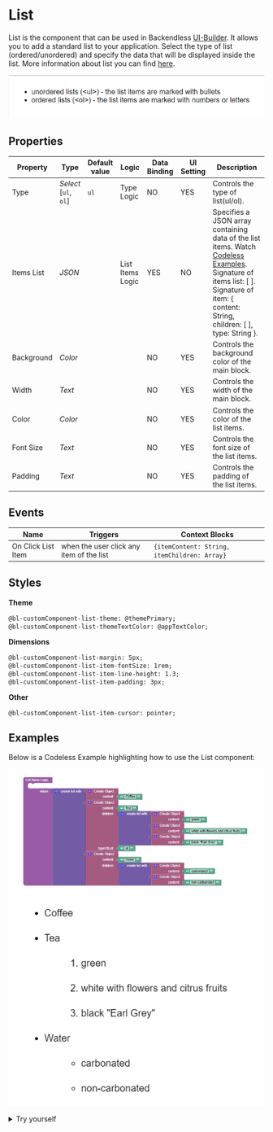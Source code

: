 # List

List is the component that can be used in Backendless [UI-Builder](https://backendless.com/developers/#ui-builder). It allows you to add a standard list to your application. Select the type of list (ordered/unordered) and specify the data that will be displayed inside the list.
More information about list you can find [here](https://developer.mozilla.org/en-US/docs/Web/HTML/Element/li).

<p align="center">
  <img src="./thumbnail.png" alt="main thumbnail" width="780"/>
</p>

## Properties

| Property   | Type                       | Default value | Logic            | Data Binding | UI Setting | Description                                                                                                                                                                                                      |
|------------|----------------------------|---------------|------------------|--------------|------------|------------------------------------------------------------------------------------------------------------------------------------------------------------------------------------------------------------------|
| Type       | *Select* <br> [`ul`, `ol`] | `ul`          | Type Logic       | NO           | YES        | Controls the type of list(ul/ol).                                                                                                                                                                                |
| Items List | *JSON*                     |               | List Items Logic | YES          | NO         | Specifies a JSON array containing data of the list items. Watch [Codeless Examples](#Examples). Signature of items list: [ <Item> ]. Signature of item: { content: String, children: [ <Item> ], type: String }. |
| Background | *Color*                    |               |                  | NO           | YES        | Controls the background color of the main block.                                                                                                                                                                 |
| Width      | *Text*                     |               |                  | NO           | YES        | Controls the width of the main block.                                                                                                                                                                            |
| Color      | *Color*                    |               |                  | NO           | YES        | Controls the color of the list items.                                                                                                                                                                            |
| Font Size  | *Text*                     |               |                  | NO           | YES        | Controls the font size of the list items.                                                                                                                                                                        |
| Padding    | *Text*                     |               |                  | NO           | YES        | Controls the padding of the list items.                                                                                                                                                                          |

## Events

| Name               | Triggers                                 | Context Blocks                               |
|--------------------|------------------------------------------|----------------------------------------------|
| On Click List Item | when the user click any item of the list | `{itemContent: String, itemChildren: Array}` |

## Styles

**Theme**
````
@bl-customComponent-list-theme: @themePrimary;
@bl-customComponent-list-themeTextColor: @appTextColor;
````

**Dimensions**
```
@bl-customComponent-list-margin: 5px;
@bl-customComponent-list-item-fontSize: 1rem;
@bl-customComponent-list-item-line-height: 1.3;
@bl-customComponent-list-item-padding: 3px;
```

**Other**
```
@bl-customComponent-list-item-cursor: pointer;
```

## Examples

Below is a Codeless Example highlighting how to use the List component:

![list data example](example-images/list-data-example.png)
![list data example view](example-images/list-data-example-view.png)

<details>
<summary>Try yourself</summary>

```
<block xmlns="http://www.w3.org/1999/xhtml" type="lists_create_with" id="l,E8eVLhb*x63^hP*la/" x="150.875" y="100"><mutation items="3"></mutation><value name="ADD0"><block type="create_object" id="lK@[V],7)GKBht*H9}5w"><mutation><properties><item id="property" prop-name="content"></item></properties></mutation><value name="create_object_mutator_container_properties_stack_property0"><block type="text" id="1-WlSJq.:K|!ZBS/pmRU"><field name="TEXT">Coffee</field></block></value></block></value><value name="ADD1"><block type="create_object" id="y-p_EQMEqsM+)qQ0|QT3"><mutation><properties><item id="property" prop-name="content"></item><item id="property" prop-name="children"></item><item id="property" prop-name="type"></item></properties></mutation><value name="create_object_mutator_container_properties_stack_property0"><block type="text" id="Cs~vab~EVSM?x[2C%evw"><field name="TEXT">Tea</field></block></value><value name="create_object_mutator_container_properties_stack_property1"><block type="lists_create_with" id="xg)hALvr^^o:(hzS^%oD"><mutation items="3"></mutation><value name="ADD0"><block type="create_object" id="t?!{!$)nn)v=p5n2BM-/"><mutation><properties><item id="property" prop-name="content"></item></properties></mutation><value name="create_object_mutator_container_properties_stack_property0"><block type="text" id="1gH0_`thfD#3|zQ3F-q3"><field name="TEXT">green</field></block></value></block></value><value name="ADD1"><block type="create_object" id="3]xTn`sDru3C^Ix#9!u+"><mutation><properties><item id="property" prop-name="content"></item></properties></mutation><value name="create_object_mutator_container_properties_stack_property0"><block type="text" id="mtU^H#1TZn19{8.$CF5("><field name="TEXT">white with flowers and citrus fruits</field></block></value></block></value><value name="ADD2"><block type="create_object" id="zJkLto=ydf4}`yWT5IRo"><mutation><properties><item id="property" prop-name="content"></item></properties></mutation><value name="create_object_mutator_container_properties_stack_property0"><block type="text" id="IVv6P;g~nB;KB0ppY!tu"><field name="TEXT">black "Earl Grey"</field></block></value></block></value></block></value><value name="create_object_mutator_container_properties_stack_property2"><block type="text" id="hppU.V;[zPM:/vUmpre{"><field name="TEXT">ol</field></block></value></block></value><value name="ADD2"><block type="create_object" id="RtqLQ-Q,S[MV9Tnr}J@`"><mutation><properties><item id="property" prop-name="content"></item><item id="property" prop-name="children"></item></properties></mutation><value name="create_object_mutator_container_properties_stack_property0"><block type="text" id="T$uN$kz~Z+VP)Jv9{A+T"><field name="TEXT">Water</field></block></value><value name="create_object_mutator_container_properties_stack_property1"><block type="lists_create_with" id="6?cxDbZMXN]KlK3,gi#!"><mutation items="2"></mutation><value name="ADD0"><block type="create_object" id=";4m+8p2KZDW*C}?)I?/L"><mutation><properties><item id="property" prop-name="content"></item></properties></mutation><value name="create_object_mutator_container_properties_stack_property0"><block type="text" id="2%dgUD%M7a,d}Nw^@2n}"><field name="TEXT">carbonated</field></block></value></block></value><value name="ADD1"><block type="create_object" id="RRFGu:]1TnWNGg`+b{QM"><mutation><properties><item id="property" prop-name="content"></item></properties></mutation><value name="create_object_mutator_container_properties_stack_property0"><block type="text" id=";[J=F_W,G[#43Ah/v./l"><field name="TEXT">non-carbonated</field></block></value></block></value></block></value></block></value></block>
```
</details>
